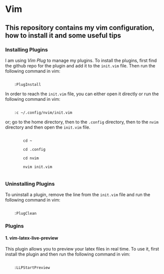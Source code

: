 # Vim

## This repository contains my vim configuration, how to install it and some useful tips

### Installing Plugins

I am using _Vim Plug_ to manage my plugins. To install the plugins, first find the github repo for the plugin and add it to the `init.vim` file. Then run the following command in vim:

```vim

    :PlugInstall

```

In order to reach the `init.vim` file, you can either open it directly or run the following command in vim:

```vim

    :c ~/.config/nvim/init.vim

```

or; go to the home directory, then to the `.config` directory, then to the `nvim` directory and then open the `init.vim` file.

```vim
    
        cd ~
    
        cd .config
    
        cd nvim
    
        nvim init.vim
    
```

### Uninstalling Plugins

To uninstall a plugin, remove the line from the `init.vim` file and run the following command in vim:

```vim

    :PlugClean

```

### Plugins

#### 1. vim-latex-live-preview

This plugin allows you to preview your latex files in real time. To use it, first install the plugin and then run the following command in vim:

```vim

    :LLPStartPreview

```
